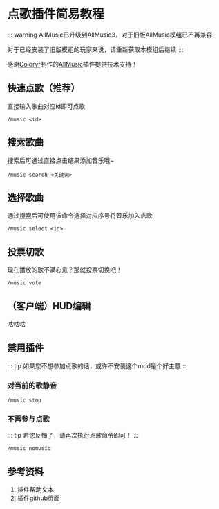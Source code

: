 # 点歌插件简易教程

::: warning
AllMusic已升级到AllMusic3，对于旧版AllMusic模组已不再兼容

对于已经安装了旧版模组的玩家来说，请重新获取本模组后继续
:::

感谢[Coloryr](https://github.com/Coloryr/)制作的[AllMusic](https://github.com/Coloryr/AllMusic_P)插件提供技术支持！

## 快速点歌（推荐）

<!-- ::: warning
本功能收费5金币/次
::: -->

直接输入歌曲对应id即可点歌

```plain
/music <id>
```

## 搜索歌曲

<!-- ::: warning
本功能收费5金币/次
::: -->

搜索后可通过直接点击结果添加音乐哦~

```plain
/music search <关键词>
```

## 选择歌曲

通过[搜索](#搜索歌曲)后可使用该命令选择对应序号将音乐加入点歌

```plain
/music select <id>
```

## 投票切歌

现在播放的歌不满心意？那就投票切换吧！

```plain
/music vote
```

## （客户端）HUD编辑

咕咕咕

## 禁用插件

::: tip
如果您不想参加点歌的话，或许不安装这个mod是个好主意
:::

### 对当前的歌静音

```plain
/music stop
```

### 不再参与点歌

::: tip
若您反悔了，请再次执行点歌命令即可！
:::

```plain
/music nomusic
```

## 参考资料

1. 插件帮助文本
2. [插件github页面](https://github.com/Coloryr/AllMusic_P)
<!-- 3. [插件mcbbs宣传](https://www.mcbbs.net/thread-972589-1-1.html) -->
